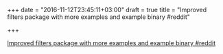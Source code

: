 +++
date = "2016-11-12T23:45:11+03:00"
draft = true
title = "Improved filters package with more examples and example binary  #reddit"

+++

<p><a href="https://t.co/XqGQxBrSQu">Improved filters package with more examples and example binary  #reddit</a></p>
